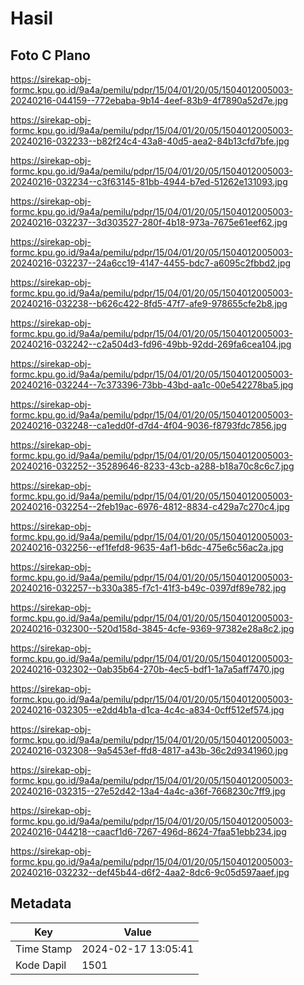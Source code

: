# Hasil

## Foto C Plano

https://sirekap-obj-formc.kpu.go.id/9a4a/pemilu/pdpr/15/04/01/20/05/1504012005003-20240216-044159--772ebaba-9b14-4eef-83b9-4f7890a52d7e.jpg

https://sirekap-obj-formc.kpu.go.id/9a4a/pemilu/pdpr/15/04/01/20/05/1504012005003-20240216-032233--b82f24c4-43a8-40d5-aea2-84b13cfd7bfe.jpg

https://sirekap-obj-formc.kpu.go.id/9a4a/pemilu/pdpr/15/04/01/20/05/1504012005003-20240216-032234--c3f63145-81bb-4944-b7ed-51262e131093.jpg

https://sirekap-obj-formc.kpu.go.id/9a4a/pemilu/pdpr/15/04/01/20/05/1504012005003-20240216-032237--3d303527-280f-4b18-973a-7675e61eef62.jpg

https://sirekap-obj-formc.kpu.go.id/9a4a/pemilu/pdpr/15/04/01/20/05/1504012005003-20240216-032237--24a6cc19-4147-4455-bdc7-a6095c2fbbd2.jpg

https://sirekap-obj-formc.kpu.go.id/9a4a/pemilu/pdpr/15/04/01/20/05/1504012005003-20240216-032238--b626c422-8fd5-47f7-afe9-978655cfe2b8.jpg

https://sirekap-obj-formc.kpu.go.id/9a4a/pemilu/pdpr/15/04/01/20/05/1504012005003-20240216-032242--c2a504d3-fd96-49bb-92dd-269fa6cea104.jpg

https://sirekap-obj-formc.kpu.go.id/9a4a/pemilu/pdpr/15/04/01/20/05/1504012005003-20240216-032244--7c373396-73bb-43bd-aa1c-00e542278ba5.jpg

https://sirekap-obj-formc.kpu.go.id/9a4a/pemilu/pdpr/15/04/01/20/05/1504012005003-20240216-032248--ca1edd0f-d7d4-4f04-9036-f8793fdc7856.jpg

https://sirekap-obj-formc.kpu.go.id/9a4a/pemilu/pdpr/15/04/01/20/05/1504012005003-20240216-032252--35289646-8233-43cb-a288-b18a70c8c6c7.jpg

https://sirekap-obj-formc.kpu.go.id/9a4a/pemilu/pdpr/15/04/01/20/05/1504012005003-20240216-032254--2feb19ac-6976-4812-8834-c429a7c270c4.jpg

https://sirekap-obj-formc.kpu.go.id/9a4a/pemilu/pdpr/15/04/01/20/05/1504012005003-20240216-032256--ef1fefd8-9635-4af1-b6dc-475e6c56ac2a.jpg

https://sirekap-obj-formc.kpu.go.id/9a4a/pemilu/pdpr/15/04/01/20/05/1504012005003-20240216-032257--b330a385-f7c1-41f3-b49c-0397df89e782.jpg

https://sirekap-obj-formc.kpu.go.id/9a4a/pemilu/pdpr/15/04/01/20/05/1504012005003-20240216-032300--520d158d-3845-4cfe-9369-97382e28a8c2.jpg

https://sirekap-obj-formc.kpu.go.id/9a4a/pemilu/pdpr/15/04/01/20/05/1504012005003-20240216-032302--0ab35b64-270b-4ec5-bdf1-1a7a5aff7470.jpg

https://sirekap-obj-formc.kpu.go.id/9a4a/pemilu/pdpr/15/04/01/20/05/1504012005003-20240216-032305--e2dd4b1a-d1ca-4c4c-a834-0cff512ef574.jpg

https://sirekap-obj-formc.kpu.go.id/9a4a/pemilu/pdpr/15/04/01/20/05/1504012005003-20240216-032308--9a5453ef-ffd8-4817-a43b-36c2d9341960.jpg

https://sirekap-obj-formc.kpu.go.id/9a4a/pemilu/pdpr/15/04/01/20/05/1504012005003-20240216-032315--27e52d42-13a4-4a4c-a36f-7668230c7ff9.jpg

https://sirekap-obj-formc.kpu.go.id/9a4a/pemilu/pdpr/15/04/01/20/05/1504012005003-20240216-044218--caacf1d6-7267-496d-8624-7faa51ebb234.jpg

https://sirekap-obj-formc.kpu.go.id/9a4a/pemilu/pdpr/15/04/01/20/05/1504012005003-20240216-032232--def45b44-d6f2-4aa2-8dc6-9c05d597aaef.jpg


## Metadata

| Key        | Value               |
| ---------- | ------------------- |
| Time Stamp | 2024-02-17 13:05:41 |
| Kode Dapil | 1501                |



